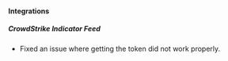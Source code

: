 #### Integrations
##### CrowdStrike Indicator Feed
- Fixed an issue where getting the token did not work properly.